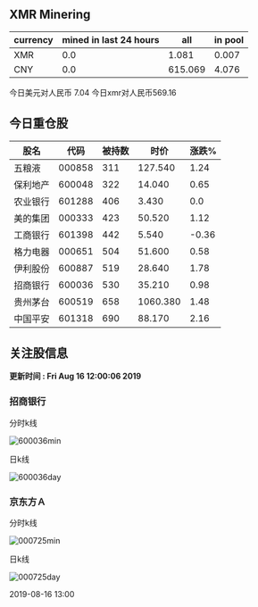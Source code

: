 ## XMR Minering

|currency|mined in last 24 hours|all|in pool|
|---|---|---|---|
|XMR|0.0|1.081|0.007|
|CNY|0.0|615.069|4.076|

今日美元对人民币 7.04	今日xmr对人民币569.16


## 今日重仓股 

|股名|代码|被持数|时价|涨跌%|
|---|---|---|---|---|
|五粮液|000858|311|127.540|1.24|
|保利地产|600048|322|14.040|0.65|
|农业银行|601288|406|3.430|0.0|
|美的集团|000333|423|50.520|1.12|
|工商银行|601398|442|5.540|-0.36|
|格力电器|000651|504|51.600|0.58|
|伊利股份|600887|519|28.640|1.78|
|招商银行|600036|530|35.210|0.98|
|贵州茅台|600519|658|1060.380|1.48|
|中国平安|601318|690|88.170|2.16|

## 关注股信息
**更新时间 : Fri Aug 16 12:00:06 2019**
### 招商银行 
分时k线

![600036min](http://image.sinajs.cn/newchart/min/n/sh600036.gif)

日k线

![600036day](http://image.sinajs.cn/newchart/daily/n/sh600036.gif)

### 京东方Ａ 
分时k线

![000725min](http://image.sinajs.cn/newchart/min/n/sz000725.gif)

日k线

![000725day](http://image.sinajs.cn/newchart/daily/n/sz000725.gif)

2019-08-16 13:00